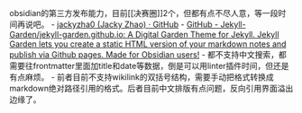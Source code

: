 obsidian的第三方发布能力，目前[[决赛圈]]2个，但都有点不尽人意，等一段时间再说吧。
	-  [jackyzha0 (Jacky Zhao) · GitHub](https://github.com/jackyzha0) 
	- [GitHub - Jekyll-Garden/jekyll-garden.github.io: A Digital Garden Theme for Jekyll. Jekyll Garden lets you create a static HTML version of your markdown notes and publish via Github pages. Made for Obsidian users!](https://github.com/Jekyll-Garden/jekyll-garden.github.io)
	- 都不支持中文搜索，都需要往frontmatter里面加title和date等数据，倒是可以用linter插件时间，但还是有点麻烦。
	- 前者目前不支持wikilink的双括号结构，需要手动把格式转换成markdown绝对路径引用的格式。后者目前中文排版有点问题，反向引用界面溢出边缘了。